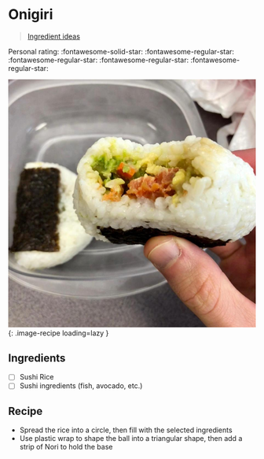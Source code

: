 # Onigiri

> [Ingredient ideas](http://wildgreensandsardines.com/2015/06/smoked-salmon-onigiri.html)

<!-- {cts} rating=1; (User can specify rating on scale of 1-5) -->

Personal rating: :fontawesome-solid-star: :fontawesome-regular-star: :fontawesome-regular-star: :fontawesome-regular-star: :fontawesome-regular-star:

<!-- {cte} -->

<!-- {cts} name_image=onigiri.jpg; (User can specify image name) -->

![onigiri.jpg](./onigiri.jpg){: .image-recipe loading=lazy }

<!-- {cte} -->

## Ingredients

- [ ] Sushi Rice
- [ ] Sushi ingredients (fish, avocado, etc.)

## Recipe

- Spread the rice into a circle, then fill with the selected ingredients
- Use plastic wrap to shape the ball into a triangular shape, then add a strip of Nori to hold the base
